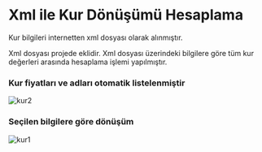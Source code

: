 # Xml ile Kur Dönüşümü Hesaplama
Kur bilgileri internetten xml dosyası olarak alınmıştır.

Xml dosyası projede eklidir.
Xml dosyası üzerindeki bilgilere göre tüm kur değerleri arasında hesaplama işlemi yapılmıştır.

### Kur fiyatları  ve adları otomatik listelenmiştir
![kur2](https://user-images.githubusercontent.com/43986232/68995506-d2f03000-089f-11ea-9cc7-660a03f08735.png)

### Seçilen bilgilere göre dönüşüm
![kur1](https://user-images.githubusercontent.com/43986232/68995521-f4e9b280-089f-11ea-9110-c099f8547abd.png)
